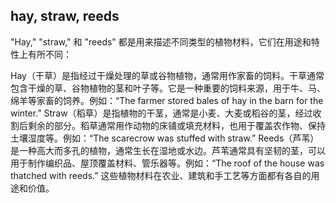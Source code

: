 ## hay, straw, reeds

"Hay," "straw," 和 "reeds" 都是用来描述不同类型的植物材料，它们在用途和特性上有所不同：

Hay（干草）是指经过干燥处理的草或谷物植物，通常用作家畜的饲料。干草通常包含干燥的草、谷物植物的茎和叶子等。它是一种重要的饲料来源，用于牛、马、绵羊等家畜的饲养。例如：“The farmer stored bales of hay in the barn for the winter.”
Straw（稻草）是指植物的干茎，通常是小麦、大麦或稻谷的茎，经过收割后剩余的部分。稻草通常用作动物的床铺或填充材料，也用于覆盖农作物、保持土壤湿度等。例如：“The scarecrow was stuffed with straw.”
Reeds（芦苇）是一种高大而多孔的植物，通常生长在湿地或水边。芦苇通常具有坚韧的茎，可以用于制作编织品、屋顶覆盖材料、管乐器等。例如：“The roof of the house was thatched with reeds.”
这些植物材料在农业、建筑和手工艺等方面都有各自的用途和价值。
